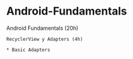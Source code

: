 # Android-Fundamentals
Android Fundamentals (20h)
    
    RecyclerView y Adapters (4h)
 
    * Basic Adapters
    
 